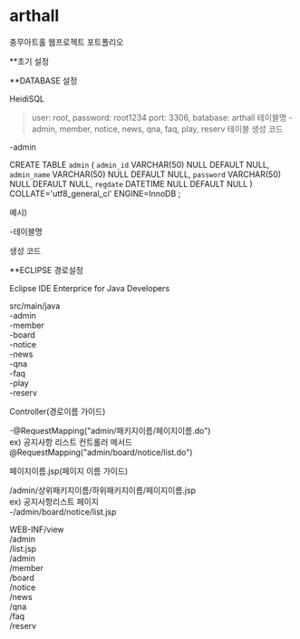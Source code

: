 # arthall
충무아트홀 웹프로젝트 포트폴리오

**초기 설정 

**DATABASE 설정

HeidiSQL
> user: root, password: root1234
> port: 3306, batabase: arthall
> 테이블명
  -admin, member, notice, news, qna, faq, play, reserv
> 테이블 생성 코드

-admin

CREATE TABLE `admin` (
	`admin_id` VARCHAR(50) NULL DEFAULT NULL,
	`admin_name` VARCHAR(50) NULL DEFAULT NULL,
	`password` VARCHAR(50) NULL DEFAULT NULL,
	`regdate` DATETIME NULL DEFAULT NULL
)
COLLATE='utf8_general_ci'
ENGINE=InnoDB
;

예시)

-테이블명

생성 코드

**ECLIPSE 경로설정   

Eclipse IDE Enterprice for Java Developers   

src/main/java   
  -admin   
  -member   
  -board   
      -notice   
      -news   
      -qna   
      -faq   
  -play   
  -reserv   

Controller(경로이름 가이드)      

-@RequestMapping("admin/패키지이름/페이지이름.do")    
ex) 공지사항 리스트 컨트롤러 메서드    
  @RequestMapping("admin/board/notice/list.do")   

페이지이름.jsp(페이지 이름 가이드)   

  /admin/상위패키지이름/하위패키지이름/페이지이름.jsp   
  ex) 공지사항리스트 페이지   
      -/admin/board/notice/list.jsp   

  WEB-INF/view   
     /admin   
        /list.jsp   
        /admin   
        /member   
        /board   
            /notice   
            /news   
            /qna   
            /faq   
        /reserv   


